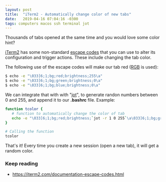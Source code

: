 ```yaml
---
layout: post
title:  "iTerm2 - Automatically change color of new tabs"
date:   2019-04-16 07:04:16 -0300
tags: computers macos ssh terminal jot
---
```

Thousands of tabs opened at the same time and you would love some color hint?

[iTerm2](https://iterm2.com/) has some non-standard [escape codes](https://iterm2.com/documentation-escape-codes.html) that you can use to alter its configuration and trigger actions. These include changing the tab color.

The following use of the escape codes will make our tab red ([RGB](https://en.wikipedia.org/wiki/RGB_color_model) is used):
```bash
$ echo -e "\033]6;1;bg;red;brightness;255\a"
$ echo -e "\033]6;1;bg;green;brightness;0\a"
$ echo -e "\033]6;1;bg;blue;brightness;0\a"
```

We can integrate that with with "[jot](https://www.unix.com/man-page/FreeBSD/1/jot/)", to generate randon numbers between 0 and 255, and append it to our **.bashrc** file. Example:

```bash
function tcolor {
   # function to automatically change the color of tab
   echo -e "\033]6;1;bg;red;brightness;`jot -r 1 0 255`\a\033]6;1;bg;green;brightness;`jot -r 1 0 255`\a\033]6;1;bg;blue;brightness;`jot -r 1 0 255`\a"
}

# Calling the function
tcolor
```


That's it! Every time you create a new session (open a new tab), it will get a random color.



### Keep reading
* <https://iterm2.com/documentation-escape-codes.html>

